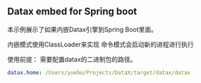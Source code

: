 Datax embed for Spring boot
-----------------------------
本示例展示了如果内嵌Datax引擎到Spring Boot里面。

内嵌模式使用ClassLoader来实现
命令模式会启动新的进程进行执行

使用前提：
需要配置datax的二进制包的路径。

```yaml
datax.home: /Users/yuebo/Projects/DataX/target/datax/datax
```